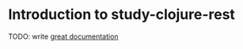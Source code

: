 # Introduction to study-clojure-rest

TODO: write [great documentation](http://jacobian.org/writing/what-to-write/)
